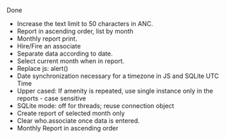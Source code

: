 Done
- Increase the text limit to 50 characters in ANC.
- Report in ascending order, list by month
- Monthly report print.
- Hire/Fire an associate
- Separate data according to date.
- Select current month when in report.
- Replace js: alert()
- Date synchronization necessary for a timezone in JS and SQLite UTC Time
- Upper cased: If amenity is repeated, use single instance only in the reports - case sensitive
- SQLite mode: off for threads; reuse connection object
- Create report of selected month only
- Clear who.associate once data is entered.
- Monthly Report in ascending order
